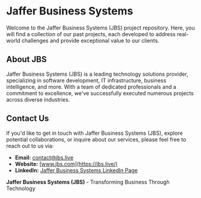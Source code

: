 # Jaffer Business Systems

Welcome to the Jaffer Business Systems (JBS) project repository. Here, you will find a collection of our past projects, each developed to address real-world challenges and provide exceptional value to our clients.

## About JBS

Jaffer Business Systems (JBS) is a leading technology solutions provider, specializing in software development, IT infrastructure, business intelligence, and more. With a team of dedicated professionals and a commitment to excellence, we've successfully executed numerous projects across diverse industries.

<!-- ## Projects

### Project 1: Project Name

- **Description:** Briefly describe the project's purpose and goals.
- **Technologies Used:** List the technologies, programming languages, and tools utilized.
- **Key Features:** Highlight the project's key features and functionalities.
- **Screenshots:** Insert screenshots or links to the project's interface.
- **Documentation:** Provide links to detailed project documentation if available.

### Project 2: Project Name

- **Description:** Briefly describe the project's purpose and goals.
- **Technologies Used:** List the technologies, programming languages, and tools utilized.
- **Key Features:** Highlight the project's key features and functionalities.
- **Screenshots:** Insert screenshots or links to the project's interface.
- **Documentation:** Provide links to detailed project documentation if available.

### ...

(Repeat the above section for each project) -->

## Contact Us

If you'd like to get in touch with Jaffer Business Systems (JBS), explore potential collaborations, or inquire about our services, please feel free to reach out to us via:

- **Email:** contact@jbs.live
- **Website:** [www.jbs.com](https://jbs.live/)
- **LinkedIn:** [Jaffer Business Systems LinkedIn Page](https://www.linkedin.com/company/jbsgloballive/mycompany/)

**Jaffer Business Systems (JBS)** - Transforming Business Through Technology
